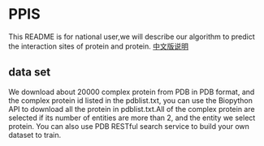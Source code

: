 # PPIS
This README is for national user,we will describe our algorithm to predict the interaction sites of protein and protein.
[中文版说明](https://github.com/LionsChen/PPIS/blob/master/中文说明.md)
## data set
  We download about 20000 complex protein from PDB in PDB format, and the complex protein id listed in the pdblist.txt, you can use the Biopython API to download all the protein in pdblist.txt.All of the complex protein are selected if its number of entities are more than 2, and the entity we select protein. You can also use PDB RESTful search service to build your own dataset to train.

